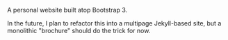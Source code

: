 A personal website built atop Bootstrap 3.

In the future, I plan to refactor this into a multipage Jekyll-based site, but a monolithic "brochure" should do the trick for now.

